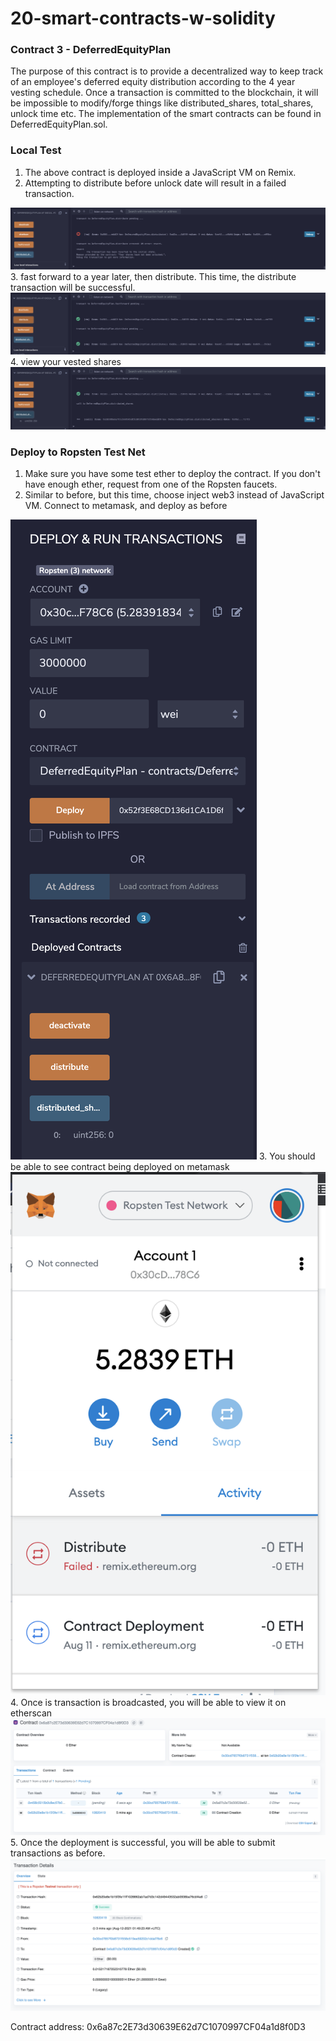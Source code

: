 # 20-smart-contracts-w-solidity

### Contract 3 - DeferredEquityPlan

The purpose of this contract is to provide a decentralized way to keep track of an employee's deferred equity distribution according to the 4 year vesting schedule. Once a transaction is committed to the blockchain, it will be impossible to modify/forge things like distributed_shares, total_shares, unlock time etc. The implementation of the smart contracts can be found in DeferredEquityPlan.sol.

### Local Test
1. The above contract is deployed inside a JavaScript VM on Remix.
2. Attempting to distribute before unlock date will result in a failed transaction.
<img src="screenshots/local-test-distribute-before-unlock.png"/>
3. fast forward to a year later, then distribute. This time, the distribute transaction will be successful.
<img src="screenshots/local-test-distribute-after-fastforward.png"/>
4. view your vested shares
<img src="screenshots/local-test-view-distributed.png"/>

### Deploy to Ropsten Test Net
1. Make sure you have some test ether to deploy the contract. If you don't have enough ether, request from one of the Ropsten faucets.
2. Similar to before, but this time, choose inject web3 instead of JavaScript VM. Connect to metamask, and deploy as before
<img src="screenshots/deploying-contract-test-net.png"/>
3. You should be able to see contract being deployed on metamask
<img src="screenshots/metamask-deploy-contract.png"/>
4. Once is transaction is broadcasted, you will be able to view it on etherscan
<img src="screenshots/contract-etherscan.png"/>
5. Once the deployment is successful, you will be able to submit transactions as before.
<img src="screenshots/contract-deployment-txn-details.png"/>

Contract address: 0x6a87c2E73d30639E62d7C1070997CF04a1d8f0D3
